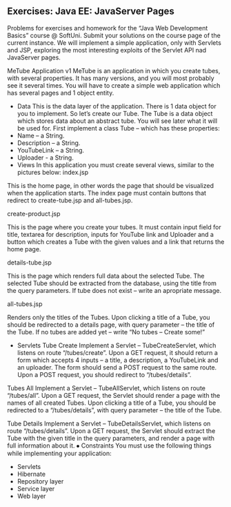 ## Exercises: Java EE: JavaServer Pages

Problems for exercises and homework for the “Java Web Development Basics” course @ SoftUni. Submit your solutions on the course page of the current instance.
We will implement a simple application, only with Servlets and JSP, exploring the most interesting exploits of the Servlet API nad JavaServer pages.

MeTube Application v1
MeTube is an application in which you create tubes, with several properties. It has many versions, and you will most probably see it several times.
You will have to create a simple web application which has several pages and 1 object entity.
*	Data
This is the data layer of the application. There is 1 data object for you to implement.
So let’s create our Tube. The Tube is a data object which stores data about an abstract tube. You will see later what it will be used for.
First implement a class Tube – which has these properties:
*	Name – a String.
*	Description – a String.
*	YouTubeLink – a String.
*	Uploader - a String. 
*	Views
In this application you must create several views, similar to the pictures below:
index.jsp

This is the home page, in other words the page that should be visualized when the application starts.
The index page must contain buttons that redirect to create-tube.jsp and all-tubes.jsp.
  

create-product.jsp

This is the page where you create your tubes. It must contain input field for title, textarea for description, inputs for YouTube link and Uploader and a  button which creates a Tube with the given values and a link that returns the home page.
 
details-tube.jsp


This is the page which renders full data about the selected Tube. The selected Tube should be extracted from the database, using the title from the query parameters. If tube does not exist – write an apropriate message.
 
all-tubes.jsp

Renders only the titles of the Tubes. Upon clicking a title of a Tube, you should be redirected to a details page, with query parameter – the title of the Tube. If no tubes are added yet – write “No tubes – Create some!”
 

*	Servlets
Tube Create
Implement a Servlet – TubeCreateServlet, which listens on route “/tubes/create”.
Upon a GET request, it should return a form which accepts 4 inputs – a title, a description, a YouTubeLink and an uploader. 
The form should send a POST request to the same route.
Upon a POST request, you should redirect to “/tubes/details”.

Tubes All
Implement a Servlet – TubeAllServlet, which listens on route “/tubes/all”.
Upon a GET request, the Servlet should render a page with the names of all created Tubes. Upon clicking a title of a Tube, you should be redirected to a “/tubes/details”, with query parameter – the title of the Tube.

Tube Details
Implement a Servlet – TubeDetailsServlet, which listens on route “/tubes/details”.
Upon a GET request, the Servlet should extract the Tube with the given title in the query parameters, and render a page with full information about it.
⦁	Constraints
You must use the following things while implementing your application:
*	Servlets
*	Hibernate
*	Repository layer
*	Service layer
*	Web layer






